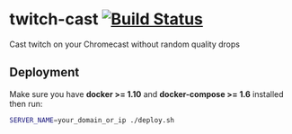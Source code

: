 # twitch-cast [![Build Status](https://travis-ci.org/best-coloc-ever/twitch-cast.svg?branch=master)](https://travis-ci.org/best-coloc-ever/twitch-cast)
Cast twitch on your Chromecast without random quality drops

## Deployment
Make sure you have **docker >= 1.10** and **docker-compose >= 1.6** installed then run:
```sh
SERVER_NAME=your_domain_or_ip ./deploy.sh
```
